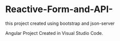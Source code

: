 # Reactive-Form-and-API-

this project created using bootstrap and json-server

Angular Project Created in Visual Studio Code.
